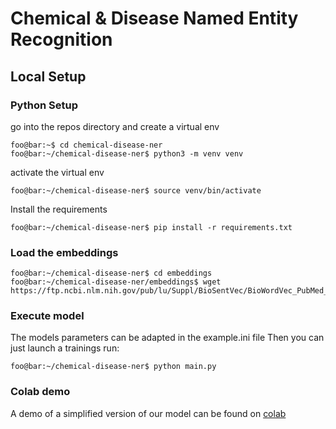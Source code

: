 # Chemical & Disease Named Entity Recognition

## Local Setup

### Python Setup

go into the repos directory and create a virtual env

```console
foo@bar:~$ cd chemical-disease-ner
foo@bar:~/chemical-disease-ner$ python3 -m venv venv
```

activate the virtual env

```console
foo@bar:~/chemical-disease-ner$ source venv/bin/activate
```

Install the requirements

```console
foo@bar:~/chemical-disease-ner$ pip install -r requirements.txt
```

### Load the embeddings

```console
foo@bar:~/chemical-disease-ner$ cd embeddings
foo@bar:~/chemical-disease-ner/embeddings$ wget https://ftp.ncbi.nlm.nih.gov/pub/lu/Suppl/BioSentVec/BioWordVec_PubMed_MIMICIII_d200.vec.bin
```

### Execute model

The models parameters can be adapted in the example.ini file
Then you can just launch a trainings run:

```console
foo@bar:~/chemical-disease-ner$ python main.py
```

### Colab demo

A demo of a simplified version of our model can be found on [colab](https://colab.research.google.com/drive/1xSJgVzwlnMRBxE7SuWLLOLLCFP0EDrvm?usp=sharing)

